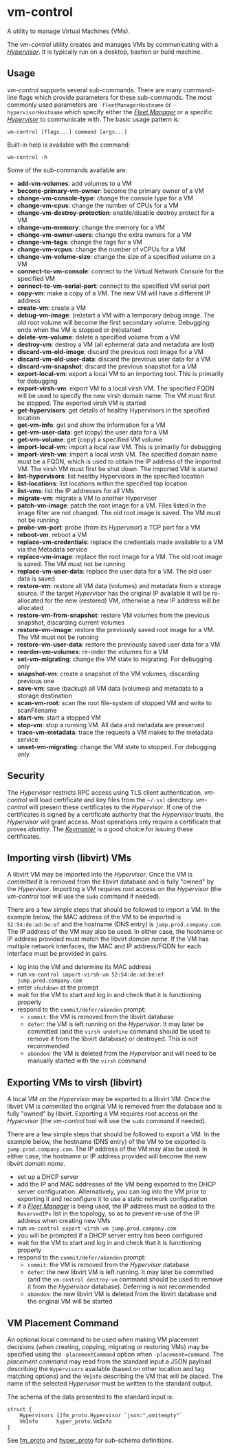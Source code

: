 # vm-control
A utility to manage Virtual Machines (VMs).

The *vm-control* utility creates and manages VMs by communicating with a
*[Hypervisor](../hypervisor/README.md)*. It is typically run on a desktop, bastion or build machine.

## Usage
*vm-control* supports several sub-commands. There are many command-line flags
which provide parameters for these sub-commands. The most commonly used
parameters are `-fleetManagerHostname` or `-hypervisorHostname` which specify
either the *[Fleet Manager](../fleet-manager/README.md)* or a specific *[Hypervisor](../hypervisor/README.md)* to communicate with.
The basic usage pattern is:

```
vm-control [flags...] command [args...]
```

Built-in help is available with the command:

```
vm-control -h
```

Some of the sub-commands available are:

- **add-vm-volumes**: add volumes to a VM
- **become-primary-vm-owner**: become the primary owner of a VM
- **change-vm-console-type**: change the console type for a VM
- **change-vm-cpus**: change the number of CPUs for a VM
- **change-vm-destroy-protection**: enable/disable destroy protect for a VM
- **change-vm-memory**: change the memory for a VM
- **change-vm-owner-users**: change the extra owners for a VM
- **change-vm-tags**: change the tags for a VM
- **change-vm-vcpus**: change the number of vCPUs for a VM
- **change-vm-volume-size**: change the size of a specified volume on a VM
- **connect-to-vm-console**: connect to the Virtual Network Console for the
                             specified VM
- **connect-to-vm-serial-port**: connect to the specified VM serial port
- **copy-vm**: make a copy of a VM. The new VM will have a different IP address
- **create-vm**: create a VM
- **debug-vm-image**: (re)start a VM with a temporary debug image. The old root
                      volume will become the first secondary volume. Debugging
                      ends when the VM is stopped or (re)started
- **delete-vm-volume**: delete a specified volume from a VM
- **destroy-vm**: destroy a VM (all ephemeral data and metadata are lost)
- **discard-vm-old-image**: discard the previous root image for a VM
- **discard-vm-old-user-data**: discard the previous user data for a VM
- **discard-vm-snapshot**: discard the previous snapshot for a VM
- **export-local-vm**: export a local VM to an importing tool. This is primarily
                       for debugging
- **export-virsh-vm**: export VM to a local virsh VM. The specified FQDN will
                       be used to specify the new virsh domain name. The VM
                       must first be stopped. The exported virsh VM is started
- **get-hypervisors**: get details of healthy Hypervisors in the specified
                       location
- **get-vm-info**: get and show the information for a VM
- **get-vm-user-data**: get (copy) the user data for a VM
- **get-vm-volume**: get (copy) a specified VM volume
- **import-local-vm**: import a local raw VM. This is primarily for debugging
- **import-virsh-vm**: import a local virsh VM. The specified domain name must
                       be a FQDN, which is used to obtain the IP address of the
                       imported VM. The virsh VM must first be shut down. The
                       imported VM is started
- **list-hypervisors**: list healthy Hypervisors in the specified location
- **list-locations**: list locations within the specified top location
- **list-vms**: list the IP addresses for all VMs
- **migrate-vm**: migrate a VM to another Hypervisor
- **patch-vm-image**: patch the root image for a VM. Files listed in the image
                      filter are not changed. The old root image is saved. The
                      VM must not be running
- **probe-vm-port**: probe (from its *Hypervisor*) a TCP port for a VM
- **reboot-vm**: reboot a VM
- **replace-vm-credentials**: replace the credentials made available to a VM via
                              the Metadata service
- **replace-vm-image**: replace the root image for a VM. The old root image is
                        saved. The VM must not be running
- **replace-vm-user-data**: replace the user data for a VM. The old user data is
                        saved
- **restore-vm**: restore all VM data (volumes) and metadata from a storage
                  source. If the target *Hypervisor* has the original IP
                  available it will be re-allocated for the new (restored) VM,
                  otherwise a new IP address will be allocated
- **restore-vm-from-snapshot**: restore VM volumes from the previous snapshot,
                                discarding current volumes
- **restore-vm-image**: restore the previously saved root image for a VM. The VM
                        must not be running
- **restore-vm-user-data**: restore the previously saved user data for a VM
- **reorder-vm-volumes**: re-order the volumes for a VM
- **set-vm-migrating**: change the VM state to migrating. For debugging only
- **snapshot-vm**: create a snapshot of the VM volumes, discarding previous one
- **save-vm**: save (backup) all VM data (volumes) and metadata to a storage
               destination
- **scan-vm-root**: scan the root file-system of stopped VM and write to
                    scanFilename
- **start-vm**: start a stopped VM
- **stop-vm**: stop a running VM. All data and metadata are preserved
- **trace-vm-metadata**: trace the requests a VM makes to the metadata service
- **unset-vm-migrating**: change the VM state to stopped. For debugging only

## Security
The *Hypervisor* restricts RPC access using TLS client authentication.
*vm-control* will load certificate and key files from the
`~/.ssl` directory. *vm-control* will present these certificates to
the *Hypervisor*. If one of the certificates is signed by a certificate
authority that the *Hypervisor* trusts, the *Hypervisor* will grant access.
Most operations only require a certificate that proves *identity*.
The *[Keymaster](https://github.com/Symantec/keymaster)* is a good choice for issuing these certificates.

## Importing virsh (libvirt) VMs
A libvirt VM may be imported into the *Hypervisor*. Once the VM is *committed*
it is removed from the libvirt database and is fully "owned" by the
*Hypervisor*. Importing a VM requires root access on the *Hypervisor* (the
*vm-control* tool will use the `sudo` command if needed).

There are a few simple steps that should be followed to import a VM. In the
example below, the MAC address of the VM to be imported is `52:54:de:ad:be:ef`
and the hostname (DNS entry) is `jump.prod.company.com`. The IP address of the
VM may also be used. In either case, the hostname or IP address provided must
match the libvirt *domain name*. If the VM has multiple network interfaces, the
MAC and IP address/FQDN for each interface must be provided in pairs.
- log into the VM and determine its MAC address
- run `vm-control import-virsh-vm 52:54:de:ad:be:ef jump.prod.company.com`
- enter `shutdown` at the prompt
- wait for the VM to start and log in and check that it is functioning properly
- respond to the `commit/defer/abandon` prompt:
  - `commit`: the VM is removed from the libvirt database
  - `defer`: the VM is left running on the *Hypervisor*. It may later be
             committed (and the `virsh undefine` command should be used to
             remove it from the libvirt database) or destroyed. This is not
             recommended
  - `abandon`: the VM is deleted from the *Hypervisor* and will need to be
               manually started with the `virsh` command

## Exporting VMs to virsh (libvirt)
A local VM on the *Hypervisor* may be exported to a libvirt VM. Once the libvirt
VM is *committed* the original VM is removed from the database and is fully
"owned" by libvirt. Exporting a VM requires root access on the *Hypervisor* (the
*vm-control* tool will use the `sudo` command if needed).

There are a few simple steps that should be followed to export a VM. In the
example below, the hostname (DNS entry) of the VM to be exported is
`jump.prod.company.com`. The IP address of the VM may also be used. In either
case, the hostname or IP address provided will become the new libvirt *domain
name*.
- set up a DHCP server
- add the IP and MAC addresses of the VM being exported to the DHCP server
  configuration. Alternatively, you can log into the VM prior to exporting it
  and reconfigure it to use a static network configuration
- if a *[Fleet Manager](../fleet-manager/README.md)* is being used, the IP address must be added to the
  `ReservedIPs` list in the topology, so as to prevent re-use of the IP address
  when creating new VMs
- run `vm-control export-virsh-vm jump.prod.company.com`
- you will be prompted if a DHCP server entry has been configured
- wait for the VM to start and log in and check that it is functioning properly
- respond to the `commit/defer/abandon` prompt:
  - `commit`: the VM is removed from the *Hypervisor* database
  - `defer`: the new libvirt VM is left running. It may later be committed (and
             the `vm-control destroy-vm` command should be used to
             remove it from the *Hypervisor* database). Deferring is not
             recommended
  - `abandon`: the new libvirt VM is deleted from the libvirt database and the
               original VM will be started

## VM Placement Command
An optional local command to be used when making VM placement decisions (when
creating, copying, migrating or restoring VMs) may be specified using the
`-placementCommand` option when `-placement=command`.
The *placement command* may read from the standard input a JSON payload
describing the `Hypervisors` available (based on other location and tag matching
options) and the `VmInfo` describing the VM that will be placed. The name of
the selected *Hypervisor* must be written to the standard output.

The schema of the data presented to the standard input is:
```
struct {
    Hypervisors []fm_proto.Hypervisor `json:",omitempty"`
    VmInfo      hyper_proto.VmInfo
}
```

See [fm_proto](../../proto/fleetmanager/messages.go) and [hyper_proto](../../proto/hypervisor/messages.go) for sub-schema definitions.
